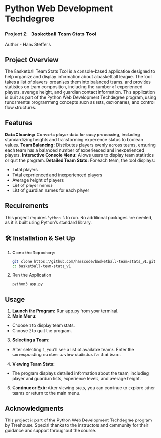 # Python Web Development Techdegree
### Project 2 - Basketball Team Stats Tool
Author - Hans Steffens

## Project Overview
The Basketball Team Stats Tool is a console-based application designed to help organize and display information about a basketball league. The tool takes a list of players, organizes them into balanced teams, and provides statistics on team composition, including the number of experienced players, average height, and guardian contact information. This application is built as part of the Python Web Development Techdegree program, using fundamental programming concepts such as lists, dictionaries, and control flow structures.

## Features
**Data Cleaning:** Converts player data for easy processing, including standardizing heights and transforming experience status to boolean values.
**Team Balancing:** Distributes players evenly across teams, ensuring each team has a balanced number of experienced and inexperienced players.
**Interactive Console Menu:** Allows users to display team statistics or quit the program.
**Detailed Team Stats:** For each team, the tool displays:
- Total players
- Total experienced and inexperienced players
- Average height of players
- List of player names
- List of guardian names for each player

## Requirements
This project requires `Python 3` to run. No additional packages are needed, as it is built using Python’s standard library.

## 🛠 Installation & Set Up

1. Clone the Repository:
   ```sh
   git clone https://github.com/hanscode/basketball-team-stats_v1.git
   cd basketball-team-stats_v1
   ```
2. Run the Application
   ```sh
   python3 app.py
   ```
## Usage
1. **Launch the Program:** Run app.py from your terminal.
2. **Main Menu:**
- Choose `1` to display team stats.
- Choose `2` to quit the program.
3. **Selecting a Team:**
- After selecting 1, you’ll see a list of available teams. Enter the corresponding number to view statistics for that team.
4. **Viewing Team Stats:**
- The program displays detailed information about the team, including player and guardian lists, experience levels, and average height.
5. **Continue or Exit:** After viewing stats, you can continue to explore other teams or return to the main menu.

## Acknowledgments
This project is part of the Python Web Development Techdegree program by Treehouse. Special thanks to the instructors and community for their guidance and support throughout the course.